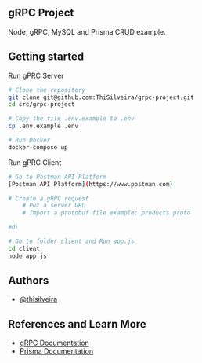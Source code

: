 
## gRPC Project

Node, gRPC, MySQL and Prisma CRUD example.


## Getting started

Run gPRC Server

```bash
# Clone the repository
git clone git@github.com:ThiSilveira/grpc-project.git
cd src/grpc-project

# Copy the file .env.example to .env
cp .env.example .env

# Run Docker
docker-compose up
```

Run gPRC Client

```bash
# Go to Postman API Platform 
[Postman API Platform](https://www.postman.com)

# Create a gRPC request
    # Put a server URL
    # Import a protobuf file example: products.proto

#Or

# Go to folder client and Run app.js
cd client
node app.js
```

## Authors

- [@thisilveira](https://github.com/ThiSilveira)


## References and Learn More

 - [gRPC Documentation](https://www.grpc.io/docs/)
 - [Prisma Documentation](https://www.prisma.io/docs/)

